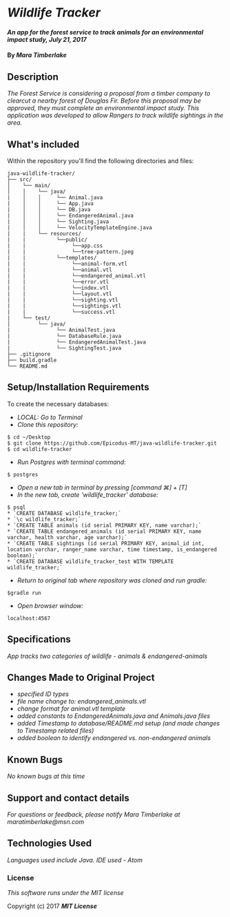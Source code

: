 # _Wildlife Tracker_

#### _An app for the forest service to track animals for an environmental impact study, July 21, 2017_

#### By _**Mara Timberlake**_

## Description

_The Forest Service is considering a proposal from a timber company to clearcut a nearby forest of Douglas Fir. Before this proposal may be approved, they must complete an environmental impact study. This application was developed to allow Rangers to track wildlife sightings in the area._

## What's included
Within the repository you'll find the following directories and files:

```
java-wildlife-tracker/
├── src/
│    └── main/
│    │    └── java/
|    │    │     └── Animal.java
|    │    │     └── App.java
|    │    │     └── DB.java
|    │    │     └── EndangeredAnimal.java
|    │    │     └── Sighting.java
|    │    │     └── VelocityTemplateEngine.java
|    |    └── resources/
|    |          └──public/
|    |               └──app.css
|    |               └──tree-pattern.jpeg
|    |          └──templates/
|    |               └──animal-form.vtl
|    |               └──animal.vtl
|    |               └──endangered_animal.vtl
|    |               └──error.vtl
|    |               └──index.vtl
|    |               └──layout.vtl
|    |               └──sighting.vtl
|    |               └──sightings.vtl
|    |               └──success.vtl
|    └── test/
│         └── java/
|               └── AnimalTest.java
|               └── DatabaseRule.java
|               └── EndangeredAnimalTest.java
|               └── SightingTest.java
├── .gitignore
├── build.gradle
└── README.md
```

## Setup/Installation Requirements
To create the necessary databases:
* _LOCAL: Go to Terminal_
* _Clone this repository:_
```
$ cd ~/Desktop
$ git clone https://github.com/Epicodus-MT/java-wildlife-tracker.git
$ cd wildlife-tracker
```
* _Run Postgres with terminal command:_
```
$ postgres
```
* _Open a new tab in terminal by pressing [command ⌘] + [T]_
* _In the new tab, create 'wildlife_tracker' database:_
```
$ psql
* `CREATE DATABASE wildlife_tracker;`
* `\c wildlife_tracker;`
* `CREATE TABLE animals (id serial PRIMARY KEY, name varchar);`
* `CREATE TABLE endangered_animals (id serial PRIMARY KEY, name varchar, health varchar, age varchar);`
* `CREATE TABLE sightings (id serial PRIMARY KEY, animal_id int, location varchar, ranger_name varchar, time timestamp, is_endangered boolean);`
* `CREATE DATABASE wildlife_tracker_test WITH TEMPLATE wildlife_tracker;`
```
* _Return to original tab where repository was cloned and run gradle:_
```
$gradle run
```
* _Open browser window:_
```
localhost:4567
```
## Specifications
_App tracks two categories of wildlife - animals & endangered-animals_

## Changes Made to Original Project
* _specified ID types_
* _file name change to: endangered_animals.vtl_
* _change format for animal.vtl template_
* _added constants to EndangeredAnimals.java and Animals.java files_
* _added Timestamp to database/README.md setup (and made changes to Timestamp related files)_
* _added boolean to identify endangered vs. non-endangered animals_

## Known Bugs
_No known bugs at this time_

## Support and contact details
_For questions or feedback, please notify Mara Timberlake at maratimberlake@msn.com_

## Technologies Used
_Languages used include Java. IDE used - Atom_

### License
*This software runs under the MIT license*

Copyright (c) 2017 **_MIT License_**
